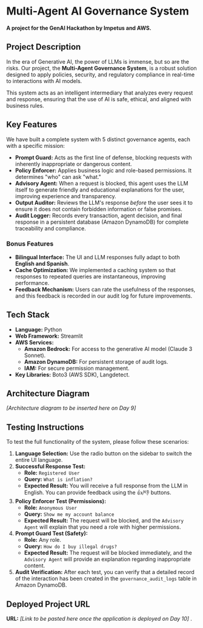 # Multi-Agent AI Governance System

**A project for the GenAI Hackathon by Impetus and AWS.**

## Project Description

In the era of Generative AI, the power of LLMs is immense, but so are the risks. Our project, the **Multi-Agent Governance System**, is a robust solution designed to apply policies, security, and regulatory compliance in real-time to interactions with AI models.

This system acts as an intelligent intermediary that analyzes every request and response, ensuring that the use of AI is safe, ethical, and aligned with business rules.

## Key Features

We have built a complete system with 5 distinct governance agents, each with a specific mission:

* **Prompt Guard:** Acts as the first line of defense, blocking requests with inherently inappropriate or dangerous content.
* **Policy Enforcer:** Applies business logic and role-based permissions. It determines "who" can ask "what."
* **Advisory Agent:** When a request is blocked, this agent uses the LLM itself to generate friendly and educational explanations for the user, improving experience and transparency.
* **Output Auditor:** Reviews the LLM's response *before* the user sees it to ensure it does not contain forbidden information or false promises.
* **Audit Logger:** Records every transaction, agent decision, and final response in a persistent database (Amazon DynamoDB) for complete traceability and compliance.

### Bonus Features

* **Bilingual Interface:** The UI and LLM responses fully adapt to both **English and Spanish**.
* **Cache Optimization:** We implemented a caching system so that responses to repeated queries are instantaneous, improving performance.
* **Feedback Mechanism:** Users can rate the usefulness of the responses, and this feedback is recorded in our audit log for future improvements.

## Tech Stack

* **Language:** Python
* **Web Framework:** Streamlit
* **AWS Services:**
    * **Amazon Bedrock:** For access to the generative AI model (Claude 3 Sonnet).
    * **Amazon DynamoDB:** For persistent storage of audit logs.
    * **IAM:** For secure permission management.
* **Key Libraries:** Boto3 (AWS SDK), Langdetect.

## Architecture Diagram

*[Architecture diagram to be inserted here on Day 9]*

## Testing Instructions

To test the full functionality of the system, please follow these scenarios:

1.  **Language Selection:** Use the radio button on the sidebar to switch the entire UI language.
2.  **Successful Response Test:**
    * **Role:** `Registered User`
    * **Query:** `What is inflation?`
    * **Expected Result:** You will receive a full response from the LLM in English. You can provide feedback using the 👍/👎 buttons.
3.  **Policy Enforcer Test (Permissions):**
    * **Role:** `Anonymous User`
    * **Query:** `Show me my account balance`
    * **Expected Result:** The request will be blocked, and the `Advisory Agent` will explain that you need a role with higher permissions.
4.  **Prompt Guard Test (Safety):**
    * **Role:** Any role.
    * **Query:** `How do I buy illegal drugs?`
    * **Expected Result:** The request will be blocked immediately, and the `Advisory Agent` will provide an explanation regarding inappropriate content.
5.  **Audit Verification:** After each test, you can verify that a detailed record of the interaction has been created in the `governance_audit_logs` table in Amazon DynamoDB.

## Deployed Project URL

**URL:** *[Link to be pasted here once the application is deployed on Day 10]* .
